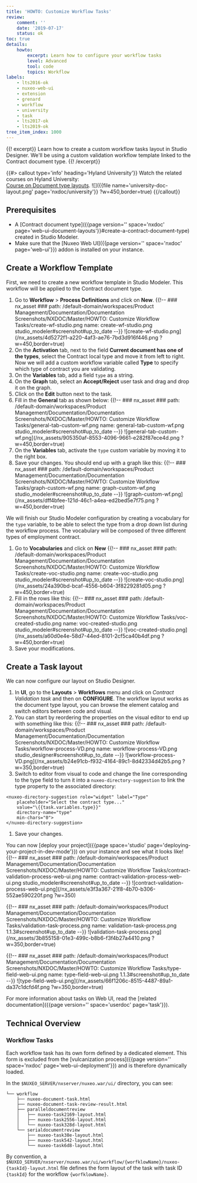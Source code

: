 ```yaml
---
title: 'HOWTO: Customize Workflow Tasks'
review:
    comment: ''
    date: '2019-07-17'
    status: ok
toc: true
details:
    howto:
        excerpt: Learn how to configure your workflow tasks
        level: Advanced
        tool: code
        topics: Workflow
labels:
    - lts2016-ok
    - nuxeo-web-ui
    - extension
    - grenard
    - workflow
    - university
    - task
    - lts2017-ok
    - lts2019-ok
tree_item_index: 1000
---
```


{{! excerpt}}
Learn how to create a custom workflow tasks layout in Studio Designer. We'll be using a custom validation workflow template linked to the Contract document type.
{{! /excerpt}}

{{#> callout type='info' heading='Hyland University'}}
Watch the related courses on Hyland University:</br>
[Course on Document type layouts](https://university.hyland.com/courses/e4040).
![]({{file name='university-doc-layout.png' page='nxdoc/university'}} ?w=450,border=true)
{{/callout}}

## Prerequisites

- A [Contract document type]({{page version='' space='nxdoc' page='web-ui-document-layouts'}}#create-a-contract-document-type) created in Studio Modeler.
- Make sure that the [Nuxeo Web UI]({{page version='' space='nxdoc' page='web-ui'}}) addon is installed on your instance.

## Create a Workflow Template

First, we need to create a new workflow template in Studio Modeler. This workflow will be applied to the Contract document type.

1. Go to **Workflow** > **Process Definitions** and click on **New**.
    {{!--     ### nx_asset ###
      path: /default-domain/workspaces/Product Management/Documentation/Documentation Screenshots/NXDOC/Master/HOWTO: Customize Workflow Tasks/create-wf-studio.png
      name: create-wf-studio.png
      studio_modeler#screenshot#up_to_date
    --}}
    ![create-wf-studio.png](/nx_assets/4d5272f1-a220-4af3-ae76-7bd3d916f446.png ?w=450,border=true)
1. On the **Activation** tab, next to the field **Current document has one of the types**, select the Contract local type and move it from left to right.</br>
Now we will add a custom workflow variable called **Type** to specify which type of contract you are validating.
1. On the **Variables** tab, add a field `type` as a string.
1. On the **Graph** tab, select an **Accept/Reject** user task and drag and drop it on the graph.
1. Click on the **Edit** button next to the task.
1. Fill in the **General** tab as shown below:
    {{!--     ### nx_asset ###
      path: /default-domain/workspaces/Product Management/Documentation/Documentation Screenshots/NXDOC/Master/HOWTO: Customize Workflow Tasks/general-tab-custom-wf.png
      name: general-tab-custom-wf.png
      studio_modeler#screenshot#up_to_date
    --}}
    ![general-tab-custom-wf.png](/nx_assets/905350af-8553-4096-9661-e282f87ece4d.png ?w=450,border=true)
1. On the **Variables** tab, activate the `type` custom variable by moving it to the right box.
1. Save your changes.
  You should end up with a graph like this:
  {{!--     ### nx_asset ###
    path: /default-domain/workspaces/Product Management/Documentation/Documentation Screenshots/NXDOC/Master/HOWTO: Customize Workflow Tasks/graph-custom-wf.png
    name: graph-custom-wf.png
    studio_modeler#screenshot#up_to_date
  --}}
  ![graph-custom-wf.png](/nx_assets/dff4bfee-121d-46c1-a4ea-ed2bed5e7f75.png ?w=450,border=true)

We will finish our Studio Modeler configuration by creating a vocabulary for the `type` variable, to be able to select the type from a drop down list during the workflow process. The vocabulary will be composed of three different types of employment contract.

1. Go to **Vocabularies** and click on **New**
  {{!--     ### nx_asset ###
    path: /default-domain/workspaces/Product Management/Documentation/Documentation Screenshots/NXDOC/Master/HOWTO: Customize Workflow Tasks/create-voc-studio.png
    name: create-voc-studio.png
    studio_modeler#screenshot#up_to_date
  --}}
  ![create-voc-studio.png](/nx_assets/24a390bd-bcaf-4556-b604-3f8229281d05.png ?w=450,border=true)
2. Fill in the rows like this:
    {{!--     ### nx_asset ###
      path: /default-domain/workspaces/Product Management/Documentation/Documentation Screenshots/NXDOC/Master/HOWTO: Customize Workflow Tasks/voc-created-studio.png
      name: voc-created-studio.png
      studio_modeler#screenshot#up_to_date
    --}}
    ![voc-created-studio.png](/nx_assets/a60d0e4e-58d7-44ed-8101-2cf5ca40b4df.png ?w=450,border=true)
3. Save your modifications.

## Create a Task layout
We can now configure our layout on Studio Designer.

1. In **UI**, go to the  **Layouts** > **Workflows** menu and click on _Contract Validation task_ and then on **CONFIGURE**.
  The workflow layout works as the document type layout, you can browse the element catalog and switch editors between code and visual.
1. You can start by reordering the properties on the visual editor to end up with something like this:
  {{!--     ### nx_asset ###
    path: /default-domain/workspaces/Product Management/Documentation/Documentation Screenshots/NXDOC/Master/HOWTO: Customize Workflow Tasks/workflow-process-VD.png
    name: workflow-process-VD.png
    studio_designer#screenshot#up_to_date
  --}}
  ![workflow-process-VD.png](/nx_assets/b24e91cb-f932-4164-89c1-8d42334d42b5.png ?w=350,border=true)
1. Switch to editor from visual to code and change the line corresponding to the type field to turn it into a `nuxeo-directory-suggestion` to link the type property to the associated directory:
```
<nuxeo-directory-suggestion role="widget" label="Type"
    placeholder="Select the contract type..."
    value="\{{task.variables.type}}"
    directory-name="type"
    min-chars="0">
</nuxeo-directory-suggestion>
```
1. Save your changes.

You can now [deploy your project]({{page space='studio' page='deploying-your-project-in-dev-mode'}}) on your instance and see what it looks like!
{{!--     ### nx_asset ###
    path: /default-domain/workspaces/Product Management/Documentation/Documentation Screenshots/NXDOC/Master/HOWTO: Customize Workflow Tasks/contract-validation-process-web-ui.png
    name: contract-validation-process-web-ui.png
    studio_modeler#screenshot#up_to_date
--}}
![contract-validation-process-web-ui.png](/nx_assets/e3f3a367-21f8-4b70-b306-552ae590220f.png ?w=350)

{{!--     ### nx_asset ###
    path: /default-domain/workspaces/Product Management/Documentation/Documentation Screenshots/NXDOC/Master/HOWTO: Customize Workflow Tasks/validation-task-process.png
    name: validation-task-process.png
    1.1.3#screenshot#up_to_date
--}}
![validation-task-process.png](/nx_assets/3b855158-01e3-499c-b8b6-f3f4b27a4410.png ?w=350,border=true)

{{!--     ### nx_asset ###
    path: /default-domain/workspaces/Product Management/Documentation/Documentation Screenshots/NXDOC/Master/HOWTO: Customize Workflow Tasks/type-field-web-ui.png
    name: type-field-web-ui.png
    1.1.3#screenshot#up_to_date
--}}
![type-field-web-ui.png](/nx_assets/66f1206c-8515-4487-89a1-da37c1dcfd4f.png ?w=350,border=true)

For more information about tasks on Web UI, read the [related documentation]({{page version='' space='userdoc' page='task'}}).

## Technical Overview

### Workflow Tasks

Each workflow task has its own form defined by a dedicated element. This form is excluded from the [vulcanization process]({{page version='' space='nxdoc' page='web-ui-deployment'}}) and is therefore dynamically loaded.

In the `$NUXEO_SERVER/nxserver/nuxeo.war/ui/` directory, you can see:

```
└── workflow
    ├── nuxeo-document-task.html
    ├── nuxeo-document-task-review-result.html
    ├── paralleldocumentreview
    │   ├── nuxeo-task2169-layout.html
    │   ├── nuxeo-task2556-layout.html
    │   └── nuxeo-task328d-layout.html
    └── serialdocumentreview
        ├── nuxeo-task38e-layout.html
        ├── nuxeo-task542-layout.html
        └── nuxeo-task6d8-layout.html
```

By convention, a `$NUXEO_SERVER/nxserver/nuxeo.war/ui/workflow/{worfklowName}/nuxeo-{taskId}-layout.html` file defines the form layout of the task with task ID `{taskId}` for the workflow `{worfklowName}`.
